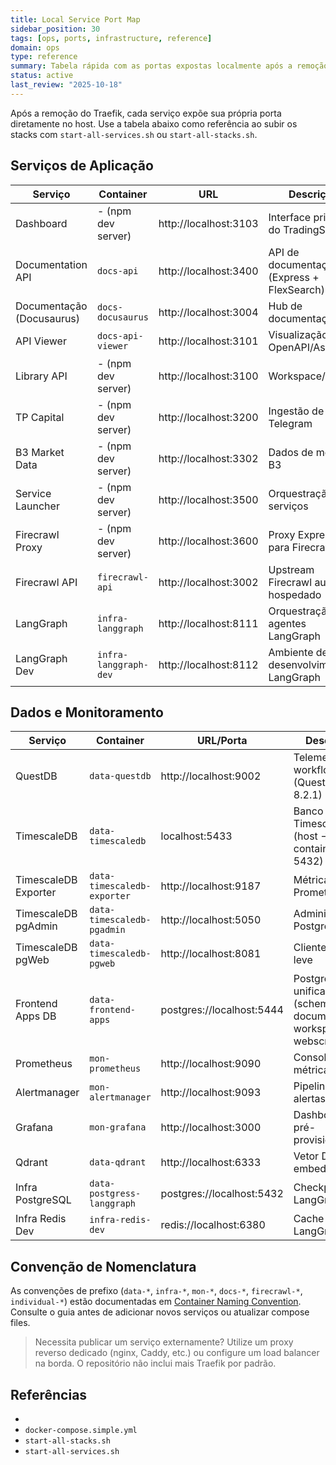 ```yaml
---
title: Local Service Port Map
sidebar_position: 30
tags: [ops, ports, infrastructure, reference]
domain: ops
type: reference
summary: Tabela rápida com as portas expostas localmente após a remoção do Traefik
status: active
last_review: "2025-10-18"
---
```


Após a remoção do Traefik, cada serviço expõe sua própria porta diretamente no host. Use a tabela abaixo como referência ao subir os stacks com `start-all-services.sh` ou `start-all-stacks.sh`.

## Serviços de Aplicação

| Serviço | Container | URL | Descrição |
|---------|-----------|-----|-----------|
| Dashboard | - (npm dev server) | http://localhost:3103 | Interface principal do TradingSystem |
| Documentation API | `docs-api` | http://localhost:3400 | API de documentação (Express + FlexSearch) |
| Documentação (Docusaurus) | `docs-docusaurus` | http://localhost:3004 | Hub de documentação |
| API Viewer | `docs-api-viewer` | http://localhost:3101 | Visualização de OpenAPI/AsyncAPI |
| Library API | - (npm dev server) | http://localhost:3100 | Workspace/ideias |
| TP Capital | - (npm dev server) | http://localhost:3200 | Ingestão de sinais Telegram |
| B3 Market Data | - (npm dev server) | http://localhost:3302 | Dados de mercado B3 |
| Service Launcher | - (npm dev server) | http://localhost:3500 | Orquestração de serviços |
| Firecrawl Proxy | - (npm dev server) | http://localhost:3600 | Proxy Express para Firecrawl |
| Firecrawl API | `firecrawl-api` | http://localhost:3002 | Upstream Firecrawl auto-hospedado |
| LangGraph | `infra-langgraph` | http://localhost:8111 | Orquestração de agentes LangGraph |
| LangGraph Dev | `infra-langgraph-dev` | http://localhost:8112 | Ambiente de desenvolvimento LangGraph |

## Dados e Monitoramento

| Serviço | Container | URL/Porta | Descrição |
|---------|-----------|-----------|-----------|
| QuestDB | `data-questdb` | http://localhost:9002 | Telemetria de workflows (QuestDB 8.2.1) |
| TimescaleDB | `data-timescaledb` | localhost:5433 | Banco TimescaleDB (host → container 5432) |
| TimescaleDB Exporter | `data-timescaledb-exporter` | http://localhost:9187 | Métricas Prometheus |
| TimescaleDB pgAdmin | `data-timescaledb-pgadmin` | http://localhost:5050 | Administração PostgreSQL |
| TimescaleDB pgWeb | `data-timescaledb-pgweb` | http://localhost:8081 | Cliente web leve |
| Frontend Apps DB | `data-frontend-apps` | postgres://localhost:5444 | PostgreSQL unificado (schemas: documentation, workspace, webscraper) |
| Prometheus | `mon-prometheus` | http://localhost:9090 | Console de métricas |
| Alertmanager | `mon-alertmanager` | http://localhost:9093 | Pipeline de alertas |
| Grafana | `mon-grafana` | http://localhost:3000 | Dashboards pré-provisionados |
| Qdrant | `data-qdrant` | http://localhost:6333 | Vetor DB para embeddings |
| Infra PostgreSQL | `data-postgress-langgraph` | postgres://localhost:5432 | Checkpoints LangGraph |
| Infra Redis Dev | `infra-redis-dev` | redis://localhost:6380 | Cache para LangGraph dev |

## Convenção de Nomenclatura

As convenções de prefixo (`data-*`, `infra-*`, `mon-*`, `docs-*`, `firecrawl-*`, `individual-*`) estão documentadas em [Container Naming Convention](tools/container-naming.md). Consulte o guia antes de adicionar novos serviços ou atualizar compose files.

> Necessita publicar um serviço externamente? Utilize um proxy reverso dedicado (nginx, Caddy, etc.) ou configure um load balancer na borda. O repositório não inclui mais Traefik por padrão.

## Referências
-
- `docker-compose.simple.yml`
- `start-all-stacks.sh`
- `start-all-services.sh`
